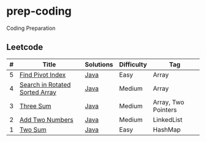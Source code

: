 # prep-coding
Coding Preparation

## Leetcode

|  #  |      Title     |   Solutions   | Difficulty  | Tag
|-----|----------------|---------------|-------------|-------------
|5|[Find Pivot Index](https://leetcode.com/problems/find-pivot-index/)|[Java](../master/leetcode/PivotIndex.java)| Easy | Array
|4|[Search in Rotated Sorted Array](https://leetcode.com/problems/search-in-rotated-sorted-array/)|[Java](../master/leetcode/SortedArray.java)| Medium | Array
|3|[Three Sum](https://leetcode.com/problems/3sum/)|[Java](../master/leetcode/ThreeSum.java)| Medium | Array, Two Pointers
|2|[Add Two Numbers](https://leetcode.com/problems/add-two-numbers/)|[Java](../master/leetcode/AddTwoNo.java)| Medium | LinkedList
|1|[Two Sum](https://leetcode.com/problems/two-sum/)|[Java](../master/leetcode/TwoSum.java)| Easy | HashMap

